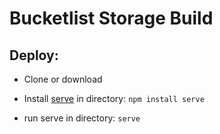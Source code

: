 # Bucketlist Storage Build

## Deploy:

* Clone or download
* Install [serve](https://www.npmjs.com/package/serve) in directory:
  ```npm install serve```

* run serve in directory:
  ```serve```
